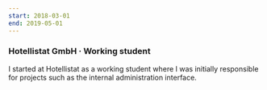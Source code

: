 ```yaml
---
start: 2018-03-01
end: 2019-05-01
---
```


### Hotellistat GmbH · Working student

I started at Hotellistat as a working student where I was initially
responsible for projects such as the internal administration
interface.